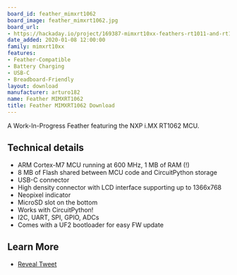 ```yaml
---
board_id: feather_mimxrt1062
board_image: feather_mimxrt1062.jpg
board_url:
- https://hackaday.io/project/169387-mimxrt10xx-feathers-rt1011-and-rt1062
date_added: 2020-01-08 12:00:00
family: mimxrt10xx
features:
- Feather-Compatible
- Battery Charging
- USB-C
- Breadboard-Friendly
layout: download
manufacturer: arturo182
name: Feather MIMXRT1062
title: Feather MIMXRT1062 Download
---
```


A Work-In-Progress Feather featuring the NXP i.MX RT1062 MCU.

## Technical details

* ARM Cortex-M7 MCU running at 600 MHz, 1 MB of RAM (!)
* 8 MB of Flash shared between MCU code and CircuitPython storage
* USB-C connector
* High density connector with LCD interface supporting up to 1366x768
* Neopixel indicator
* MicroSD slot on the bottom
* Works with CircuitPython!
* I2C, UART, SPI, GPIO, ADCs
* Comes with a UF2 bootloader for easy FW update

## Learn More

* [Reveal Tweet](https://twitter.com/arturo182/status/1199841134253682690)
